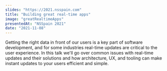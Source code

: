```yaml
---
slides: "https://2021.nsspain.com"
title: "Building great real-time apps"
image: "greatRealtimeApps"
presentedAt: "NSSpain 2021"
date: "2021-11-08"
---
```

Getting the right data in front of our users is a key part of software development, and for some industries real-time updates are critical to the user experience. In this talk we'll go over common issues with real-time updates and their solutions and how architecture, UX, and tooling can make instant updates to your users efficient and simple.
